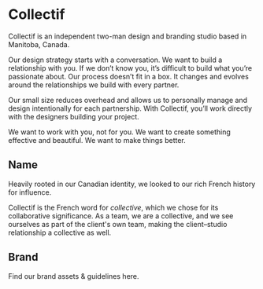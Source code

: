 # Collectif

Collectif is an independent two-man design and branding studio based in Manitoba, Canada. 

Our design strategy starts with a conversation. We want to build a relationship with you. If we don’t know you, it’s difficult to build what you’re passionate about. Our process doesn’t fit in a box. It changes and evolves around the relationships we build with every partner.

Our small size reduces overhead and allows us to personally manage and design intentionally for each partnership. With Collectif, you’ll work directly with the designers building your project.

We want to work with you, not for you. We want to create something effective and beautiful. We want to make things better.

## Name

Heavily rooted in our Canadian identity, we looked to our rich French history for influence. 

Collectif is the French word for _collective_, which we chose for its collaborative significance. As a team, we are a collective, and we see ourselves as part of the client's own team, making the client–studio relationship a collective as well.

## Brand

Find our brand assets & guidelines here.